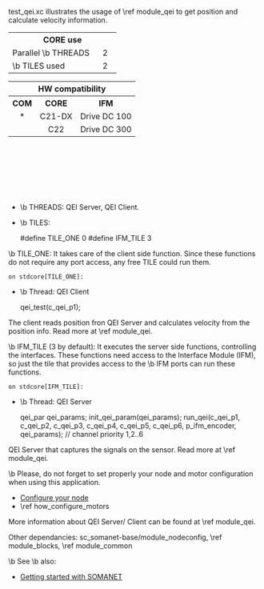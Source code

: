 test_qei.xc illustrates the usage of \ref module_qei to get position and calculate velocity information.

<table class="core_usage" align="center" cellpadding="5" width="20%">
<tr>
    <th colspan="2">CORE use</th>
</tr>
<tr>
    <td>Parallel \b THREADS</td>
    <td width="30px" align="center"> 2 </td>
</tr>
<tr>
    <td>\b TILES used</td>
    <td width="30px" align="center"> 2 </td>
 </tr>
</table>

<table  class="hw_comp" align="center" cellpadding="2" width="50%">
<tr align="center">
    <th colspan="3">HW compatibility</th>
  <tr align="center">
    <th>COM</th>
    <th>CORE</th>
    <th>IFM</th>
  </tr>
  <tr align="center">
    <td>*</td>
    <td>C21-DX</td>
   <td>Drive DC 100</td>
 </tr>
  <tr align="center">
    <td></td>
    <td>C22</td>
    <td>Drive DC 300</td>
  </tr>
</table>

<br/>
<br/>
<br/>
<br/>
<br/>
<br/>

- \b THREADS: QEI Server, QEI Client.
- \b TILES:

	#define TILE_ONE 0
	#define IFM_TILE 3

\b TILE_ONE: It takes care of the client side function. Since these functions do not require any port access, any free TILE could run them.

	on stdcore[TILE_ONE]:

- \b Thread: QEI Client

	qei_test(c_qei_p1);

The client reads position fron QEI Server and calculates velocity from the position info. Read more at \ref module_qei.

\b IFM_TILE (3 by default): It executes the server side functions, controlling the interfaces. These functions need access to the Interface Module (IFM), so just the tile that provides access to the \b IFM ports can run these functions.  

	on stdcore[IFM_TILE]:

- \b Thread: QEI Server

	qei_par qei_params;
	init_qei_param(qei_params);
	run_qei(c_qei_p1, c_qei_p2, c_qei_p3, c_qei_p4, 
		c_qei_p5, c_qei_p6, p_ifm_encoder, qei_params); // channel priority 1,2..6

QEI Server that captures the signals on the sensor. Read more at \ref module_qei.

\b Please, do not forget to set properly your node and motor configuration when using this application.

- <a href="">Configure your node</a> 
- \ref how_configure_motors

More information about QEI Server/ Client can be found at \ref module_qei.

Other dependancies: sc_somanet-base/module_nodeconfig, \ref module_blocks, \ref module_common

\b See \b also:

- <a href="http://doc.synapticon.com/wiki/index.php/Category:Getting_Started_with_SOMANET">Getting started with SOMANET</a>  
